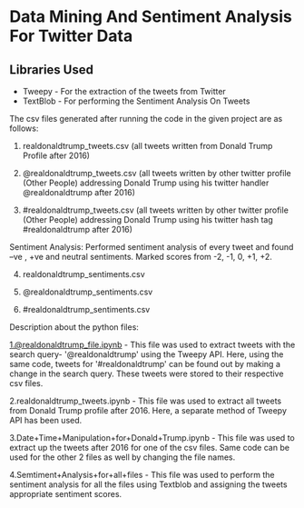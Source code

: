 # Data Mining And Sentiment Analysis For Twitter Data

## Libraries Used
* Tweepy - For the extraction of the tweets from Twitter
* TextBlob - For performing the Sentiment Analysis On Tweets

The csv files generated after running the code in the given project are as follows:

1.	realdonaldtrump_tweets.csv (all tweets written from Donald Trump Profile after 2016)

2.	@realdonaldtrump_tweets.csv (all tweets written by other twitter profile (Other People) addressing Donald Trump using his twitter handler @realdonaldtrump after 2016)

3.	#realdonaldtrump_tweets.csv (all tweets written by other twitter profile (Other People) addressing Donald Trump using his twitter hash tag #realdonaldtrump after 2016)

Sentiment Analysis: Performed sentiment analysis of every tweet and found –ve , +ve and neutral sentiments. Marked scores from -2, -1, 0, +1, +2.

4.	realdonaldtrump_sentiments.csv

5.	@realdonaldtrump_sentiments.csv

6.	#realdonaldtrump_sentiments.csv

Description about the python files:

1.@realdonaldtrump_file.ipynb - This file was used to extract tweets with the search query- '@realdonaldtrump' using the Tweepy API. Here, using the same code, tweets for '#realdonaldtrump' can be found out by making a change in the search query. These tweets were stored to their respective csv files.

2.realdonaldtrump_tweets.ipynb - This file was used to extract all tweets from Donald Trump profile after 2016. Here, a separate method of Tweepy API has been used.

3.Date+Time+Manipulation+for+Donald+Trump.ipynb - This file was used to extract up the tweets after 2016 for one of the csv files. Same code can be used for the other 2 files as well by changing the file names.

4.Semtiment+Analysis+for+all+files - This file was used to perform the sentiment analysis for all the files using Textblob and assigning the tweets appropriate sentiment scores.

